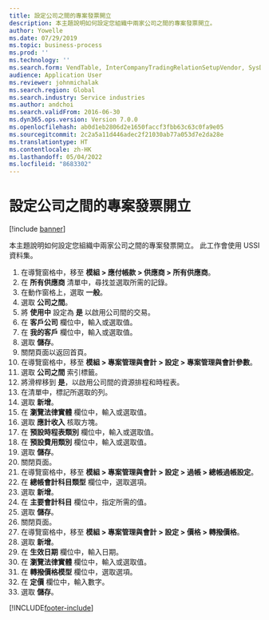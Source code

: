 ```yaml
---
title: 設定公司之間的專案發票開立
description: 本主題說明如何設定您組織中兩家公司之間的專案發票開立。
author: Yowelle
ms.date: 07/29/2019
ms.topic: business-process
ms.prod: ''
ms.technology: ''
ms.search.form: VendTable, InterCompanyTradingRelationSetupVendor, SysDataAreaSelectLookup, ProjParameters, ProjPosting, ProjTransferPrice
audience: Application User
ms.reviewer: johnmichalak
ms.search.region: Global
ms.search.industry: Service industries
ms.author: andchoi
ms.search.validFrom: 2016-06-30
ms.dyn365.ops.version: Version 7.0.0
ms.openlocfilehash: ab0d1eb2806d2e1650faccf3fbb63c63c0fa9e05
ms.sourcegitcommit: 2c2a5a11d446adec2f21030ab77a053d7e2da28e
ms.translationtype: HT
ms.contentlocale: zh-HK
ms.lasthandoff: 05/04/2022
ms.locfileid: "8683302"
---
```

# <a name="configure-intercompany-project-invoicing"></a>設定公司之間的專案發票開立

[!include [banner](../../includes/banner.md)]

本主題說明如何設定您組織中兩家公司之間的專案發票開立。 此工作會使用 USSI 資料集。

1. 在導覽窗格中，移至 **模組 > 應付帳款 > 供應商 > 所有供應商**。
2. 在 **所有供應商** 清單中，尋找並選取所需的記錄。
3. 在動作窗格上，選取 **一般**。
4. 選取 **公司之間**。
5. 將 **使用中** 設定為 **是** 以啟用公司間的交易。
6. 在 **客戶公司** 欄位中，輸入或選取值。
7. 在 **我的客戶** 欄位中，輸入或選取值。
8. 選取 **儲存**。
9. 關閉頁面以返回首頁。
10. 在導覽窗格中，移至 **模組 > 專案管理與會計 > 設定 > 專案管理與會計參數**。
11. 選取 **公司之間** 索引標籤。
12. 將滑桿移到 **是**，以啟用公司間的資源排程和時程表。
13. 在清單中，標記所選取的列。
14. 選取 **新增**。
15. 在 **瀏覽法律實體** 欄位中，輸入或選取值。
16. 選取 **應計收入** 核取方塊。
17. 在 **預設時程表類別** 欄位中，輸入或選取值。
18. 在 **預設費用類別** 欄位中，輸入或選取值。
19. 選取 **儲存**。
20. 關閉頁面。
21. 在導覽窗格中，移至 **模組 > 專案管理與會計 > 設定 > 過帳 > 總帳過帳設定**。
22. 在 **總帳會計科目類型** 欄位中，選取選項。
23. 選取 **新增**。
24. 在 **主要會計科目** 欄位中，指定所需的值。
25. 選取 **儲存**。
26. 關閉頁面。
27. 在導覽窗格中，移至 **模組 > 專案管理與會計 > 設定 > 價格 > 轉撥價格**。
28. 選取 **新增**。
29. 在 **生效日期** 欄位中，輸入日期。
30. 在 **瀏覽法律實體** 欄位中，輸入或選取值。
31. 在 **轉撥價格模型** 欄位中，選取選項。
32. 在 **定價** 欄位中，輸入數字。
33. 選取 **儲存**。



[!INCLUDE[footer-include](../../includes/footer-banner.md)]